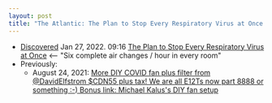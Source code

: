 ```yaml
---
layout: post
title: "The Atlantic: The Plan to Stop Every Respiratory Virus at Once: 6 air changes / hour in every room"
---
```


* [Discovered](https://checkvist.com/p/RjpwQvvwnw89WecevQFXxe) Jan 27, 2022. 09:16 [The Plan to Stop Every Respiratory Virus at Once](https://www.theatlantic.com/health/archive/2021/09/coronavirus-pandemic-ventilation-rethinking-air/620000/) <-- "Six complete air changes / hour in every room"
* Previously:
  * August 24, 2021:  [More  DIY COVID fan plus filter from @DavidElfstrom $CDN55 plus tax! We are  all E12Ts now part 8888 or something :-) Bonus link: Michael Kalus's DIY  fan setup](http://rolandtanglao.com/2021/08/24/p1-david-elfstrom-diy-covid-box-fan-filter/)        
